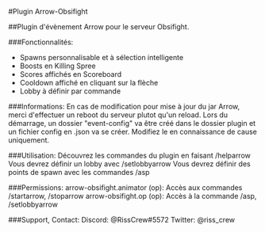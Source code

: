 #Plugin Arrow-Obsifight

##Plugin d'évènement Arrow pour le serveur Obsifight.

###Fonctionnalités:
- Spawns personnalisable et à sélection intelligente
- Boosts en Killing Spree
- Scores affichés en Scoreboard
- Cooldown affiché en cliquant sur la flèche
- Lobby à définir par commande

###Informations:
En cas de modification pour mise à jour du jar Arrow, merci d'effectuer un reboot du serveur plutot qu'un reload.
Lors du démarrage, un dossier "event-config" va être créé dans le dossier plugin et un fichier config en .json va se créer. Modifiez le en connaissance de cause uniquement.

###Utilisation:
Découvrez les commandes du plugin en faisant /helparrow
Vous devrez définir un lobby avec /setlobbyarrow
Vous devrez définir des points de spawn avec les commandes /asp

###Permissions:
arrow-obsifight.animator (op): Accès aux commandes /startarrow, /stoparrow
arrow-obsifight.op (op): Accès à la commande /asp, /setlobbyarrow

###Support, Contact:
Discord: @RissCrew#5572
Twitter: @riss_crew

